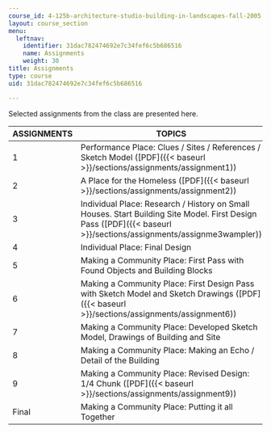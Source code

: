 ```yaml
---
course_id: 4-125b-architecture-studio-building-in-landscapes-fall-2005
layout: course_section
menu:
  leftnav:
    identifier: 31dac782474692e7c34fef6c5b686516
    name: Assignments
    weight: 30
title: Assignments
type: course
uid: 31dac782474692e7c34fef6c5b686516

---
```


Selected assignments from the class are presented here.

| ASSIGNMENTS | TOPICS |
| --- | --- |
| 1 | Performance Place: Clues / Sites / References / Sketch Model ([PDF]({{< baseurl >}}/sections/assignments/assignment1)) |
| 2 | A Place for the Homeless ([PDF]({{< baseurl >}}/sections/assignments/assignment2)) |
| 3 | Individual Place: Research / History on Small Houses. Start Building Site Model. First Design Pass ([PDF]({{< baseurl >}}/sections/assignments/assignme3wampler)) |
| 4 | Individual Place: Final Design |
| 5 | Making a Community Place: First Pass with Found Objects and Building Blocks |
| 6 | Making a Community Place: First Design Pass with Sketch Model and Sketch Drawings ([PDF]({{< baseurl >}}/sections/assignments/assignment6)) |
| 7 | Making a Community Place: Developed Sketch Model, Drawings of Building and Site |
| 8 | Making a Community Place: Making an Echo / Detail of the Building |
| 9 | Making a Community Place: Revised Design: 1/4 Chunk ([PDF]({{< baseurl >}}/sections/assignments/assignment9)) |
| Final | Making a Community Place: Putting it all Together